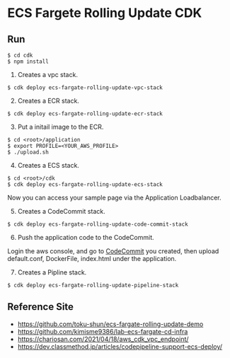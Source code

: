 # ECS Fargete Rolling Update CDK

## Run

```
$ cd cdk
$ npm install
```

1. Creates a vpc stack.

```
$ cdk deploy ecs-fargate-rolling-update-vpc-stack
```

2. Creates a ECR stack.

```
$ cdk deploy ecs-fargate-rolling-update-ecr-stack
```

3. Put a initail image to the ECR.

```
$ cd <root>/application
$ export PROFILE=<YOUR_AWS_PROFILE>
$ ./upload.sh
```

4. Creates a ECS stack.

```
$ cd <root>/cdk
$ cdk deploy ecs-fargate-rolling-update-ecs-stack
```

Now you can access your sample page via the Application Loadbalancer.

5. Creates a CodeCommit stack.

```
$ cdk deploy ecs-fargate-rolling-update-code-commit-stack
```

6. Push the application code to the CodeCommit.

Login the aws console, and go to [CodeCommit](https://ap-northeast-1.console.aws.amazon.com/codesuite/codecommit/start?region=ap-northeast-1) you created,
then upload default.conf, DockerFile, index.html under the application.

7. Creates a Pipline stack.

```
$ cdk deploy ecs-fargate-rolling-update-pipeline-stack
```

## Reference Site

- https://github.com/toku-shun/ecs-fargate-rolling-update-demo
- https://github.com/kimisme9386/lab-ecs-fargate-cd-infra
- https://chariosan.com/2021/04/18/aws_cdk_vpc_endpoint/
- https://dev.classmethod.jp/articles/codepipeline-support-ecs-deploy/

